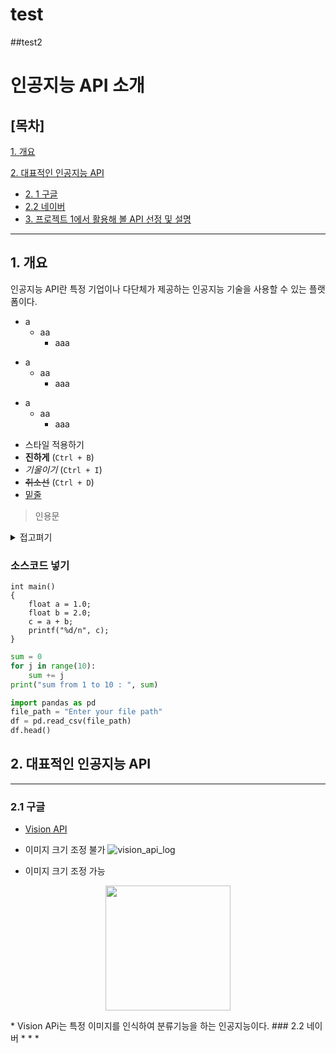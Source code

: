# test
##test2
# 인공지능 API 소개
## [목차]

[1. 개요](#1-개요)

[2. 대표적인 인공지능 API](#2-대표적인-인공지능-api)
- [2. 1 구글](#21-구글)
- [2.2 네이버](#22-네이버)
- [3. 프로젝트 1에서 활용해 볼 API 선정 및 설명]()
* * *
## 1. 개요
인공지능 API란 특정 기업이나 다단체가 제공하는 인공지능 기술을 사용할 수 있는 플랫폼이다.

* a
    * aa
      * aaa

- a
    * aa
      * aaa

+ a
    * aa
      * aaa

* 스타일 적용하기
* **진하게** (`Ctrl + B`)
* *기울이기* (`Ctrl + I`)
* <s>취소선</s> (`Ctrl + D`) 
* <u>밑줄</u> 

> 인용문

<details><summary>접고펴기
</summary>
내용작성하기
</details>

### 소스코드 넣기
```
int main()
{
    float a = 1.0;
    float b = 2.0;
    c = a + b;
    printf("%d/n", c);
}    
```
```python
sum = 0
for j in range(10):
    sum += j
print("sum from 1 to 10 : ", sum)
```
```python
import pandas as pd
file_path = "Enter your file path"
df = pd.read_csv(file_path)
df.head()
```

## 2. 대표적인 인공지능 API
* * *
### 2.1 구글
* [Vision API](https://cloud.google.com/vision?utm_source=google&utm_medium=cpc&utm_campaign=japac-KR-all-en-dr-SKWS-all-mv-trial-PHR-dr-1605216&utm_content=text-ad-none-none-DEV_c-CRE_631195094340-ADGP_Hybrid%20%7C%20SKWS%20-%20BRO%20%7C%20Txt%20~%20AI%20&%20ML_Vision%20AI_vision%20api_main-KWID_43700076507819374-kwd-151378238671&userloc_1009875-network_g&utm_term=KW_vision%20api&gclid=EAIaIQobChMI2L3SlrGSgQMVNc8WBR0Q-AqVEAAYASAAEgI5dvD_BwE&gclsrc=aw.ds&hl=ko)
* 이미지 크기 조정 불가
![vision_api_log](./다운로드.png)

* 이미지 크기 조정 가능
<p align="center">
<img src="다운로드.png" width="200"/>
</p>
  * Vision APi는 특정 이미지를 인식하여 분류기능을 하는 인공지능이다.
### 2.2 네이버
* * *
                    


